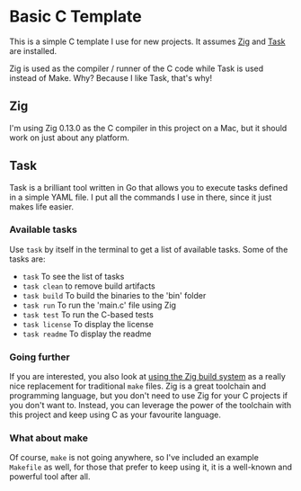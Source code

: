 # Basic C Template

This is a simple C template I use for new projects. It assumes [Zig](https://ziglang.org/) and [Task](https://taskfile.dev/) are installed.

Zig is used as the compiler / runner of the C code while Task is used instead of Make. Why? Because I like Task, that's why!

## Zig

I'm using Zig 0.13.0 as the C compiler in this project on a Mac, but it should work on just about any platform.

## Task

Task is a brilliant tool written in Go that allows you to execute tasks defined in a simple YAML file. I put all the commands I use in there, since it just makes life easier.

### Available tasks

Use `task` by itself in the terminal to get a list of available tasks. Some of the tasks are:

- `task` To see the list of tasks
- `task clean` to remove build artifacts
- `task build` To build the binaries to the 'bin' folder
- `task run` To run the 'main.c' file using Zig
- `task test` To run the C-based tests
- `task license` To display the license
- `task readme` To display the readme

### Going further

If you are interested, you also look at [using the Zig build system](https://github.com/allyourcodebase) as a really nice replacement for traditional `make` files. Zig is a great toolchain and programming language, but you don't need to use Zig for your C projects if you don't want to. Instead, you can leverage the power of the toolchain with this project and keep using C as your favourite language.

### What about make

Of course, `make` is not going anywhere, so I've included an example `Makefile` as well, for those that prefer to keep using it, it is a well-known and powerful tool after all.
